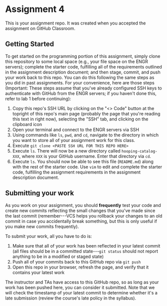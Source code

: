 # Assignment 4
This is your assignment repo. It was created when you accepted the assignment on GitHub Classroom.

## Getting Started
To get started on the programming portion of this assignment, simply clone this repository to some local space (e.g., your file space on the ENGR servers); complete the starter code, fulfilling all of the requirements outlined in the assignment description document; and then stage, commit, and push your work back to this repo. You can do this following the same steps as you did in past assignments. For your convenience, here are those steps (Important: These steps assume that you've already configured SSH keys to authenticate with GitHub from the ENGR servers; if you haven't done this, refer to lab 1 before continuing):

1. Copy this repo's SSH URL by clicking on the "<> Code" button at the topright of this repo's main page (probably the page that you're reading this text in right now), selecting the "SSH" tab, and clicking on the clipboard icon
2. Open your terminal and connect to the ENGR servers via SSH
3. Using commands like `ls`, `pwd`, and `cd`, navigate to the directory in which you want to store all of your assignment work for this class.
4. Execute `git clone <PASTE SSH URL FOR THIS REPO HERE>`
5. Execute `ls`. There will now be a new directory called `hooping-catalog-XXX`, where `XXX` is your GitHub username. Enter that directory via `cd`.
6. Execute `ls`. You should now be able to see this file (`README.md`) along with the rest of the starter code. Use `vim` to edit and complete the starter code, fulfilling the assignment requirements in the assignment description document.

## Submitting your work
As you work on your assignment, you should **frequently** test your code and create new commits reflecting the small changes that you've made since the last commit (remember---VCS helps you rollback your changes to an old commit in case you accidentally break something, but this is only useful if you make new commits frequently).

To submit your work, all you have to do is:
1. Make sure that all of your work has been reflected in your latest commit (all files should be in a committed state---`git status` should not report anything to be in a modified or staged state)
2. Push all of your commits back to this GitHub repo via `git push`
3. Open this repo in your browser, refresh the page, and verify that it contains your latest work

The instructor and TAs have access to this GitHub repo, so as long as your work has been pushed here, you can consider it submitted. Note that we will check the timestamp of your latest commit to determine whether it's a late submission (review the course's late policy in the syllabus).
